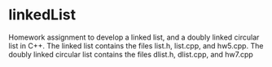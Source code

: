# linkedList
Homework assignment to develop a linked list, and a doubly linked circular list in C++.  The linked list contains the files list.h, list.cpp, and hw5.cpp.  The doubly linked circular list contains the files dlist.h, dlist.cpp, and hw7.cpp
